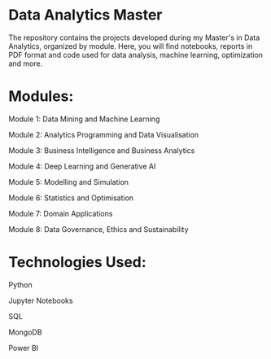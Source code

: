# Data Analytics Master
The repository contains the projects developed during my Master's in Data Analytics, organized by module. Here, you will find notebooks, reports in PDF format and code used for data analysis, machine learning, optimization and more.

# Modules:

Module 1: Data Mining and Machine Learning

Module 2: Analytics Programming and Data Visualisation

Module 3: Business Intelligence and Business Analytics

Module 4: Deep Learning and Generative AI

Module 5: Modelling and Simulation

Module 6: Statistics and Optimisation

Module 7: Domain Applications

Module 8: Data Governance, Ethics and Sustainability


# Technologies Used:

Python

Jupyter Notebooks

SQL

MongoDB

Power BI
